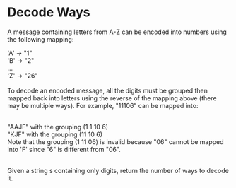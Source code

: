 # Decode Ways

A message containing letters from A-Z can be encoded into numbers using the following mapping:

'A' -> "1" <br />
'B' -> "2" <br />
... <br />
'Z' -> "26" <br /><br />
To decode an encoded message, all the digits must be grouped then mapped back into letters using the reverse of the mapping above (there may be multiple ways). For example, "11106" can be mapped into:<br /><br />

"AAJF" with the grouping (1 1 10 6) <br />
"KJF" with the grouping (11 10 6) <br />
Note that the grouping (1 11 06) is invalid because "06" cannot be mapped into 'F' since "6" is different from "06". <br /><br />

Given a string s containing only digits, return the number of ways to decode it.
